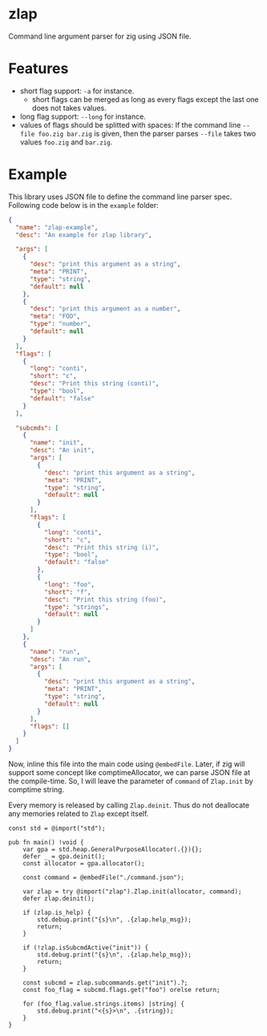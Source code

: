 # zlap
Command line argument parser for zig using JSON file.

# Features
- short flag support: `-a` for instance.
    - short flags can be merged as long as every flags except the last one does not takes values.
- long flag support: `--long` for instance.
- values of flags should be splitted with spaces:
  If the command line `--file foo.zig bar.zig` is given, then the parser parses `--file` takes
  two values `foo.zig` and `bar.zig`.

# Example
This library uses JSON file to define the command line parser spec.
Following code below is in the `example` folder:
```json
{
  "name": "zlap-example",
  "desc": "An example for zlap library",

  "args": [
    {
      "desc": "print this argument as a string",
      "meta": "PRINT",
      "type": "string",
      "default": null
    },
    {
      "desc": "print this argument as a number",
      "meta": "FOO",
      "type": "number",
      "default": null
    }
  ],
  "flags": [
    {
      "long": "conti",
      "short": "c",
      "desc": "Print this string (conti)",
      "type": "bool",
      "default": "false"
    }
  ],

  "subcmds": [
    {
      "name": "init",
      "desc": "An init",
      "args": [
        {
          "desc": "print this argument as a string",
          "meta": "PRINT",
          "type": "string",
          "default": null
        }
      ],
      "flags": [
        {
          "long": "conti",
          "short": "c",
          "desc": "Print this string (i)",
          "type": "bool",
          "default": "false"
        },
        {
          "long": "foo",
          "short": "f",
          "desc": "Print this string (foo)",
          "type": "strings",
          "default": null
        }
      ]
    },
    {
      "name": "run",
      "desc": "An run",
      "args": [
        {
          "desc": "print this argument as a string",
          "meta": "PRINT",
          "type": "string",
          "default": null
        }
      ],
      "flags": []
    }
  ]
}
```

Now, inline this file into the main code using `@embedFile`. Later, if zig will support some
concept like comptimeAllocator, we can parse JSON file at the compile-time.
So, I will leave the parameter of `command` of `Zlap.init` by comptime string.

Every memory is released by calling `Zlap.deinit`. Thus do not deallocate any memories related to
`Zlap` except itself.

```zig
const std = @import("std");

pub fn main() !void {
    var gpa = std.heap.GeneralPurposeAllocator(.{}){};
    defer _ = gpa.deinit();
    const allocator = gpa.allocator();

    const command = @embedFile("./command.json");

    var zlap = try @import("zlap").Zlap.init(allocator, command);
    defer zlap.deinit();

    if (zlap.is_help) {
        std.debug.print("{s}\n", .{zlap.help_msg});
        return;
    }

    if (!zlap.isSubcmdActive("init")) {
        std.debug.print("{s}\n", .{zlap.help_msg});
        return;
    }

    const subcmd = zlap.subcommands.get("init").?;
    const foo_flag = subcmd.flags.get("foo") orelse return;

    for (foo_flag.value.strings.items) |string| {
        std.debug.print("<{s}>\n", .{string});
    }
}
```
